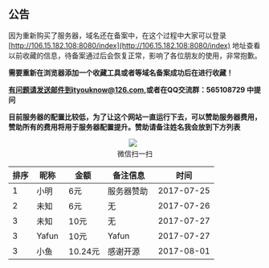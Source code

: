 ## 公告

因为重新购买了服务器，域名还在备案中，在这个过程中大家可以登录[http://106.15.182.108:8080/index](http://106.15.182.108:8080/index)
地址查看以前收藏的信息，待备案通过后会恢复正常，影响了各位朋友的使用，非常抱歉。


**需要重新在浏览器添加一个收藏工具或者等域名备案成功后在进行收藏！**


**有问题请发送邮件到ityouknow@126.com,或者在QQ交流群：565108729 中提问**

**目前服务器的配置比较低，为了让这个网站一直运行下去，可以赞助服务器费用，赞助所有的费用将用于服务器配置提升。赞助请备注姓名我会放到下方列表**
<p align="center">
   <img src="http://www.ityouknow.com/assets/images/tip.jpg" >
   <br/>微信扫一扫
</p>


排序	| 昵称	| 金额 | 备注信息  | 时间
---  |---    |---   |---  |---
1 | 小明 |  6元  |  服务器赞助  | 2017-07-25
2 | 未知 |  6元  |  无    | 2017-07-26
3 | 未知 |  10元  |  无    | 2017-07-27
3 | Yafun |  10元  |  Yafun   | 2017-07-27
3 | 小鱼 |  10.24元  |  感谢开源   | 2017-08-01
